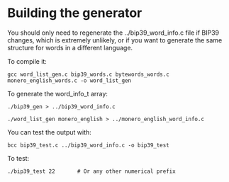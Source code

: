 <!--
SPDX-FileCopyrightText: © 2021 Foundation Devices, Inc. <hello@foundationdevices.com>

SPDX-License-Identifier: GPL-3.0-or-later
-->

# Building the generator
You should only need to regenerate the ../bip39_word_info.c file if BIP39 changes,
which is extremely unlikely, or if you want to generate the same structure for words
in a different language.

To compile it:

    gcc word_list_gen.c bip39_words.c bytewords_words.c monero_english_words.c -o word_list_gen

To generate the word_info_t array:

    ./bip39_gen > ../bip39_word_info.c
    
    ./word_list_gen monero_english > ../monero_english_word_info.c

You can test the output with:

    bcc bip39_test.c ../bip39_word_info.c -o bip39_test

To test:

    ./bip39_test 22       # Or any other numerical prefix
